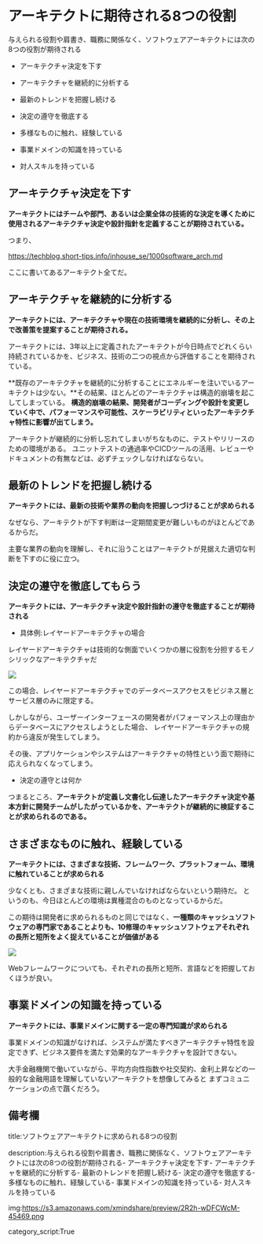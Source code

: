 




# アーキテクトに期待される8つの役割

与えられる役割や肩書き、職務に関係なく、ソフトウェアアーキテクトには次の8つの役割が期待される

- アーキテクチャ決定を下す

- アーキテクチャを継続的に分析する

- 最新のトレンドを把握し続ける

- 決定の遵守を徹底する

- 多様なものに触れ、経験している

- 事業ドメインの知識を持っている

- 対人スキルを持っている



## アーキテクチャ決定を下す

**アーキテクトにはチームや部門、あるいは企業全体の技術的な決定を導くために使用されるアーキテクチャ決定や設計指針を定義することが期待されている。**

つまり、

https://techblog.short-tips.info/inhouse_se/1000software_arch.md

ここに書いてあるアーキテクト全てだ。


## アーキテクチャを継続的に分析する

**アーキテクトには、アーキテクチャや現在の技術環境を継続的に分析し、その上で改善策を提案することが期待される。**

アーキテクトには、3年以上に定義されたアーキテクトが今日時点でどれくらい持続されているかを、ビジネス、技術の二つの視点から評価することを期待されている。

**既存のアーキテクチャを継続的に分析することにエネルギーを注いでいるアーキテクトは少ない。**その結果、ほとんどのアーキテクチャは構造的崩壊を起こしてしまっている。
**構造的崩壊の結果、開発者がコーディングや設計を変更していく中で、パフォーマンスや可能性、スケーラビリティといったアーキテクチャ特性に影響が出てしまう。**

アーキテクトが継続的に分析し忘れてしまいがちなものに、テストやリリースのための環境がある。
ユニットテストの通過率やCICDツールの活用、レビューやドキュメントの有無などは、必ずチェックしなければならない。


## 最新のトレンドを把握し続ける

**アーキテクトには、最新の技術や業界の動向を把握しつづけることが求められる**

なぜなら、アーキテクトが下す判断は一定期間変更が難しいものがほとんどであるからだ。

主要な業界の動向を理解し、それに沿うことはアーキテクトが見据えた適切な判断を下すのに役に立つ。


## 決定の遵守を徹底してもらう

**アーキテクトには、アーキテクチャ決定や設計指針の遵守を徹底することが期待される**


- 具体例:レイヤードアーキテクチャの場合

レイヤードアーキテクチャは技術的な側面でいくつかの層に役割を分担するモノシリックなアーキテクチャだ

<img src="https://upload.wikimedia.org/wikipedia/commons/3/3f/Layers_of_the_Enterprise_Architecture.jpg">

この場合、レイヤードアーキテクチャでのデータベースアクセスをビジネス層とサービス層のみに限定する。

しかしながら、ユーザーインターフェースの開発者がパフォーマンス上の理由からデータベースにアクセスしようとした場合、
レイヤードアーキテクチャの規約から違反が発生してしまう。

その後、アプリケーションやシステムはアーキテクチャの特性という面で期待に応えられなくなってしまう。

- 決定の遵守とは何か

つまるところ、**アーキテクトが定義し文書化し伝達したアーキテクチャ決定や基本方針に開発チームがしたがっているかを、アーキテクトが継続的に検証することが求められるのである。**


## さまざまなものに触れ、経験している

**アーキテクトには、さまざまな技術、フレームワーク、プラットフォーム、環境に触れていることが求められる**

少なくとも、さまざまな技術に親しんでいなければならないという期待だ。
というのも、今日ほとんどの環境は異種混合のものとなっているからだ。

この期待は開発者に求められるものと同じではなく、**一種類のキャッシュソフトウェアの専門家であることよりも、10修理のキャッシュソフトウェアそれぞれの長所と短所をよく捉えていることが価値がある**

<img src="https://lh6.googleusercontent.com/YvDWNH54WNwTdj5V3Ye4PBK-eW-1ULUMyeb9LMbASet7RvXywWXJO5U7_Ch4CyGAYwX1jnXSoTlVqdpWIfpz-ipARfbY_vj-w-OZX3bwFaf-ORdR3XPw4XA7ctop8bJ-8fSYq-ap#">

Webフレームワークについても、それぞれの長所と短所、言語などを把握しておくほうが良い。


## 事業ドメインの知識を持っている

**アーキテクトには、事業ドメインに関する一定の専門知識が求められる**

事業ドメインの知識がなければ、システムが満たすべきアーキテクチャ特性を設定できず、ビジネス要件を満たす効果的なアーキテクチャを設計できない。

大手金融機関で働いていながら、平均方向性指数や社交契約、金利上昇などの一般的な金融用語を理解していないアーキテクトを想像してみると
まずコミュニケーションの点で躓くだろう。








## 備考欄


title:ソフトウェアアーキテクトに求められる8つの役割

description:与えられる役割や肩書き、職務に関係なく、ソフトウェアアーキテクトには次の8つの役割が期待される- アーキテクチャ決定を下す- アーキテクチャを継続的に分析する- 最新のトレンドを把握し続ける- 決定の遵守を徹底する- 多様なものに触れ、経験している- 事業ドメインの知識を持っている- 対人スキルを持っている

img:https://s3.amazonaws.com/xmindshare/preview/2R2h-wDFCWcM-45469.png

category_script:True


